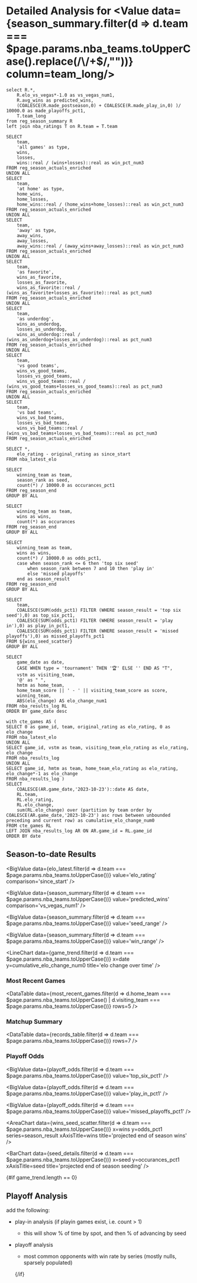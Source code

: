 # Detailed Analysis for <Value data={season_summary.filter(d => d.team === $page.params.nba_teams.toUpperCase().replace(/\/+$/,""))} column=team_long/>

```season_summary
select R.*,
    R.elo_vs_vegas*-1.0 as vs_vegas_num1,
    R.avg_wins as predicted_wins,
    (COALESCE(R.made_postseason,0) + COALESCE(R.made_play_in,0) )/ 10000.0 as made_playoffs_pct1,
    T.team_long
from reg_season_summary R
left join nba_ratings T on R.team = T.team
```

```records_table
SELECT
    team,
    'all games' as type,
    wins,
    losses,
    wins::real / (wins+losses)::real as win_pct_num3
FROM reg_season_actuals_enriched
UNION ALL
SELECT
    team,
    'at home' as type,
    home_wins,
    home_losses,
    home_wins::real / (home_wins+home_losses)::real as win_pct_num3
FROM reg_season_actuals_enriched
UNION ALL
SELECT
    team,
    'away' as type,
    away_wins,
    away_losses,
    away_wins::real / (away_wins+away_losses)::real as win_pct_num3
FROM reg_season_actuals_enriched
UNION ALL
SELECT
    team,
    'as favorite',
    wins_as_favorite,
    losses_as_favorite,
    wins_as_favorite::real / (wins_as_favorite+losses_as_favorite)::real as pct_num3
FROM reg_season_actuals_enriched
UNION ALL
SELECT
    team,
    'as underdog',
    wins_as_underdog,
    losses_as_underdog,
    wins_as_underdog::real / (wins_as_underdog+losses_as_underdog)::real as pct_num3
FROM reg_season_actuals_enriched
UNION ALL
SELECT
    team,
    'vs good teams',
    wins_vs_good_teams,
    losses_vs_good_teams,
    wins_vs_good_teams::real / (wins_vs_good_teams+losses_vs_good_teams)::real as pct_num3
FROM reg_season_actuals_enriched
UNION ALL
SELECT
    team,
    'vs bad teams',
    wins_vs_bad_teams,
    losses_vs_bad_teams,
    wins_vs_bad_teams::real / (wins_vs_bad_teams+losses_vs_bad_teams)::real as pct_num3
FROM reg_season_actuals_enriched
```

```elo_latest
SELECT *,
    elo_rating - original_rating as since_start
FROM nba_latest_elo
```

```seed_details
SELECT
    winning_team as team,
    season_rank as seed,
    count(*) / 10000.0 as occurances_pct1
FROM reg_season_end
GROUP BY ALL
```

```wins_details
SELECT
    winning_team as team,
    wins as wins,
    count(*) as occurances
FROM reg_season_end
GROUP BY ALL
```

```wins_seed_scatter
SELECT
    winning_team as team,
    wins as wins,
    count(*) / 10000.0 as odds_pct1,
    case when season_rank <= 6 then 'top six seed'
        when season_rank between 7 and 10 then 'play in'
        else 'missed playoffs'
    end as season_result
FROM reg_season_end
GROUP BY ALL
```

```playoff_odds
SELECT 
    team,
    COALESCE(SUM(odds_pct1) FILTER (WHERE season_result = 'top six seed'),0) as top_six_pct1,
    COALESCE(SUM(odds_pct1) FILTER (WHERE season_result = 'play in'),0) as play_in_pct1,
    COALESCE(SUM(odds_pct1) FILTER (WHERE season_result = 'missed playoffs'),0) as missed_playoffs_pct1
FROM ${wins_seed_scatter}
GROUP BY ALL
```

```most_recent_games
SELECT
    game_date as date,
    CASE WHEN type = 'tournament' THEN '🏆' ELSE '' END AS "T",
    vstm as visiting_team,
    '@' as " ",
    hmtm as home_team,
    home_team_score || ' - ' || visiting_team_score as score,
    winning_team,
    ABS(elo_change) AS elo_change_num1
FROM nba_results_log RL
ORDER BY game_date desc
```

```game_trend
with cte_games AS (
SELECT 0 as game_id, team, original_rating as elo_rating, 0 as elo_change 
FROM nba_latest_elo
UNION ALL
SELECT game_id, vstm as team, visiting_team_elo_rating as elo_rating, elo_change
FROM nba_results_log
UNION ALL
SELECT game_id, hmtm as team, home_team_elo_rating as elo_rating, elo_change*-1 as elo_change
FROM nba_results_log )
SELECT 
    COALESCE(AR.game_date,'2023-10-23')::date AS date,
    RL.team, 
    RL.elo_rating, 
    RL.elo_change,
    sum(RL.elo_change) over (partition by team order by COALESCE(AR.game_date,'2023-10-23') asc rows between unbounded preceding and current row) as cumulative_elo_change_num0
FROM cte_games RL
LEFT JOIN nba_results_log AR ON AR.game_id = RL.game_id
ORDER BY date
```

## Season-to-date Results

<BigValue 
    data={elo_latest.filter(d => d.team === $page.params.nba_teams.toUpperCase())} 
    value='elo_rating' 
    comparison='since_start' 
/> 

<BigValue 
    data={season_summary.filter(d => d.team === $page.params.nba_teams.toUpperCase())} 
    value='predicted_wins' 
    comparison='vs_vegas_num1' 
/> 

<BigValue 
    data={season_summary.filter(d => d.team === $page.params.nba_teams.toUpperCase())} 
    value='seed_range' 
/> 

<BigValue 
    data={season_summary.filter(d => d.team === $page.params.nba_teams.toUpperCase())} 
    value='win_range' 
/> 

<LineChart
    data={game_trend.filter(d => d.team === $page.params.nba_teams.toUpperCase())} 
    x=date
    y=cumulative_elo_change_num0
    title='elo change over time'
/>

### Most Recent Games

<DataTable
    data={most_recent_games.filter(d => d.home_team === $page.params.nba_teams.toUpperCase() | d.visiting_team === $page.params.nba_teams.toUpperCase())} 
    rows=5
/>


### Matchup Summary

<DataTable
    data={records_table.filter(d => d.team === $page.params.nba_teams.toUpperCase())} 
    rows=7
/>


### Playoff Odds

<BigValue 
    data={playoff_odds.filter(d => d.team === $page.params.nba_teams.toUpperCase())} 
    value='top_six_pct1' 
/> 

<BigValue 
    data={playoff_odds.filter(d => d.team === $page.params.nba_teams.toUpperCase())} 
    value='play_in_pct1' 
/> 

<BigValue 
    data={playoff_odds.filter(d => d.team === $page.params.nba_teams.toUpperCase())} 
    value='missed_playoffs_pct1' 
/> 

<AreaChart 
    data={wins_seed_scatter.filter(d => d.team === $page.params.nba_teams.toUpperCase())}
    x=wins
    y=odds_pct1
    series=season_result
    xAxisTitle=wins
    title='projected end of season wins'
/>

<BarChart 
    data={seed_details.filter(d => d.team === $page.params.nba_teams.toUpperCase())} 
    x=seed
    y=occurances_pct1
    xAxisTitle=seed
    title='projected end of season seeding'
/>

{#if game_trend.length == 0}

## Playoff Analysis

add the following:
- play-in analysis (if playin games exist, i.e. count > 1)
  - this will show % of time by spot, and then % of advancing by seed
- playoff analysis
  - most common opponents with win rate by series (mostly nulls, sparsely populated)


  {/if}